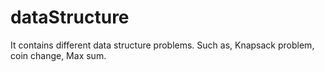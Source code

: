 dataStructure
=============

It contains different data structure problems. Such as, Knapsack problem, coin change, Max sum. 
